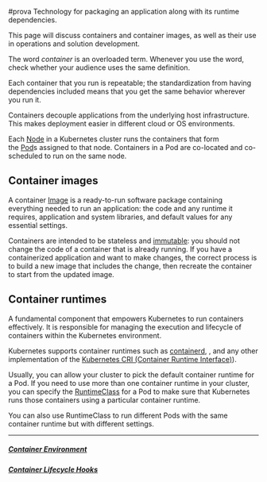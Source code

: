 #prova 
Technology for packaging an application along with its runtime dependencies.

This page will discuss containers and container images, as well as their use in operations and solution development.

The word _container_ is an overloaded term. Whenever you use the word, check whether your audience uses the same definition.

Each container that you run is repeatable; the standardization from having dependencies included means that you get the same behavior wherever you run it.

Containers decouple applications from the underlying host infrastructure. This makes deployment easier in different cloud or OS environments.

Each [Node](../Kubernetes%20Achitecture/Node.md) in a Kubernetes cluster runs the containers that form the [Pod](../Workloads/Pod.md)s assigned to that node. Containers in a Pod are co-located and co-scheduled to run on the same node.

## Container images[](https://kubernetes.io/docs/concepts/containers/#container-images)

A container [Image](Image.md) is a ready-to-run software package containing everything needed to run an application: the code and any runtime it requires, application and system libraries, and default values for any essential settings.

Containers are intended to be stateless and [immutable](https://glossary.cncf.io/immutable-infrastructure/): you should not change the code of a container that is already running. If you have a containerized application and want to make changes, the correct process is to build a new image that includes the change, then recreate the container to start from the updated image.

## Container runtimes[](https://kubernetes.io/docs/concepts/containers/#container-runtimes)

A fundamental component that empowers Kubernetes to run containers effectively. It is responsible for managing the execution and lifecycle of containers within the Kubernetes environment.

Kubernetes supports container runtimes such as [containerd](https://containerd.io/docs/), [](https://cri-o.io/#what-is-cri-o), and any other implementation of the [Kubernetes CRI (Container Runtime Interface)](Container%20Runtime%20Interface)).

Usually, you can allow your cluster to pick the default container runtime for a Pod. If you need to use more than one container runtime in your cluster, you can specify the [RuntimeClass](https://kubernetes.io/docs/concepts/containers/runtime-class/) for a Pod to make sure that Kubernetes runs those containers using a particular container runtime.

You can also use RuntimeClass to run different Pods with the same container runtime but with different settings.

---

##### [Container Environment](Container%20Environment.md)

##### [Container Lifecycle Hooks](https://kubernetes.io/docs/concepts/containers/container-lifecycle-hooks/)